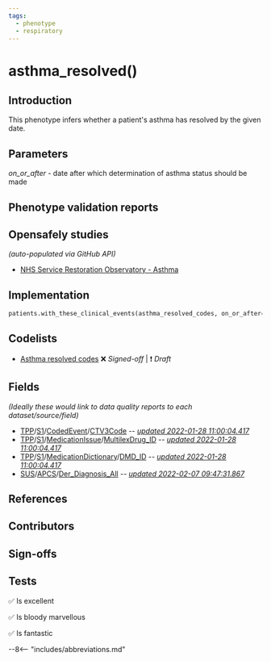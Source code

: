 ```yaml
---
tags:
  - phenotype
  - respiratory
---
```


# asthma_resolved()

## Introduction
This phenotype infers whether a patient's asthma has resolved by the given date.

## Parameters
*on_or_after* - date after which determination of asthma status should be made

## Phenotype validation reports

## Opensafely studies
_(auto-populated via GitHub API)_

* [NHS Service Restoration Observatory - Asthma](https://github.com/opensafely/asthma_sro)

## Implementation

```py
patients.with_these_clinical_events(asthma_resolved_codes, on_or_after=date)
```

## Codelists
* [Asthma resolved codes](https://www.opencodelists.org/builder/132f9e70/) ❌ _Signed-off_ | ❗ _Draft_

## Fields
*(Ideally these would link to data quality reports to each dataset/source/field)*

* [TPP](https://docs.opensafely.org/dataset-systmone/)/[S1](https://reports.opensafely.org/reports/opensafely-tpp-database-schema/#Data-sources)/[CodedEvent](https://reports.opensafely.org/reports/opensafely-tpp-database-schema/#CodedEvent)/[CTV3Code]()  --  _[updated 2022-01-28 11:00:04.417](https://reports.opensafely.org/reports/opensafely-tpp-database-builds/#Import-dates-and-date-coverage-for-OpenSAFELY-TPP-data-sources)_
* [TPP](https://docs.opensafely.org/dataset-systmone/)/[S1](https://reports.opensafely.org/reports/opensafely-tpp-database-schema/#Data-sources)/[MedicationIssue](https://reports.opensafely.org/reports/opensafely-tpp-database-schema/#MedicationIssue)/[MultilexDrug_ID]()  --  _[updated 2022-01-28 11:00:04.417](https://reports.opensafely.org/reports/opensafely-tpp-database-builds/#Import-dates-and-date-coverage-for-OpenSAFELY-TPP-data-sources)_
* [TPP](https://docs.opensafely.org/dataset-systmone/)/[S1](https://reports.opensafely.org/reports/opensafely-tpp-database-schema/#Data-sources)/[MedicationDictionary](https://reports.opensafely.org/reports/opensafely-tpp-database-schema/#MedicationDictionary)/[DMD_ID]()  --  _[updated 2022-01-28 11:00:04.417](https://reports.opensafely.org/reports/opensafely-tpp-database-builds/#Import-dates-and-date-coverage-for-OpenSAFELY-TPP-data-sources)_
* [SUS](https://docs.opensafely.org/dataset-apc/)/[APCS](https://reports.opensafely.org/reports/opensafely-tpp-database-schema/#Data-sources)/[Der_Diagnosis_All]()  --  _[updated 2022-02-07 09:47:31.867](https://reports.opensafely.org/reports/opensafely-tpp-database-builds/#Import-dates-and-date-coverage-for-OpenSAFELY-TPP-data-sources)_

## References

## Contributors

## Sign-offs

## Tests

✅ Is excellent

✅ Is bloody marvellous

✅ Is fantastic

--8<-- "includes/abbreviations.md"